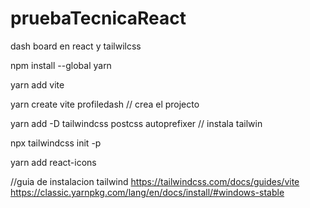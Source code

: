 # pruebaTecnicaReact

dash board en react y tailwilcss

npm install --global yarn 

yarn add vite

yarn create vite profiledash   // crea el projecto    


yarn add -D tailwindcss postcss autoprefixer // instala tailwin


npx tailwindcss init -p 


yarn add react-icons


//guia de instalacion tailwind
https://tailwindcss.com/docs/guides/vite
https://classic.yarnpkg.com/lang/en/docs/install/#windows-stable
